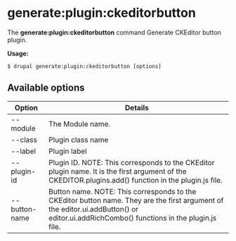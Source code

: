 # generate:plugin:ckeditorbutton
The **generate:plugin:ckeditorbutton** command Generate CKEditor button plugin.

**Usage:**
```
$ drupal generate:plugin:ckeditorbutton [options] 
```

## Available options
Option | Details
-------|-------------
--module | The Module name.
--class | Plugin class name
--label | Plugin label
--plugin-id | Plugin ID. NOTE: This corresponds to the CKEditor plugin name. It is the first argument of the CKEDITOR.plugins.add() function in the plugin.js file.
--button-name | Button name. NOTE: This corresponds to the CKEditor button name. They are the first argument of the editor.ui.addButton() or editor.ui.addRichCombo() functions in the plugin.js file.
